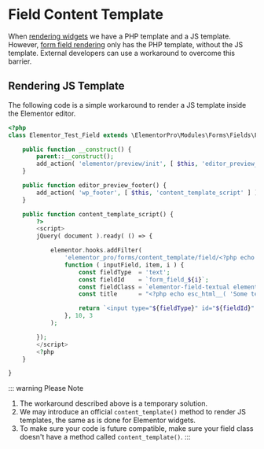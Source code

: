 # Field Content Template

<Badge type="tip" vertical="top" text="Elementor Pro" /> <Badge type="warning" vertical="top" text="Advanced" />

When [rendering widgets](./../widgets/widget-rendering/) we have a PHP template and a JS template. However, [form field rendering](./field-render/) only has the PHP template, without the JS template. External developers can use a workaround to overcome this barrier.

## Rendering JS Template

The following code is a simple workaround to render a JS template inside the Elementor editor.

```php
<?php
class Elementor_Test_Field extends \ElementorPro\Modules\Forms\Fields\Field_Base {

	public function __construct() {
		parent::__construct();
		add_action( 'elementor/preview/init', [ $this, 'editor_preview_footer' ] );
	}

	public function editor_preview_footer() {
		add_action( 'wp_footer', [ $this, 'content_template_script' ] );
	}

	public function content_template_script() {
		?>
		<script>
		jQuery( document ).ready( () => {

			elementor.hooks.addFilter(
				'elementor_pro/forms/content_template/field/<?php echo $this->get_type(); ?>',
				function ( inputField, item, i ) {
					const fieldType  = 'text';
					const fieldId    = `form_field_${i}`;
					const fieldClass = `elementor-field-textual elementor-field ${item.css_classes}`;
					const title      = "<?php echo esc_html__( 'Some text...', 'textdomain' ); ?>";

					return `<input type="${fieldType}" id="${fieldId}" class="${fieldClass}" title="${title}">`;
				}, 10, 3
			);

		});
		</script>
		<?php
	}

}
```

::: warning Please Note
1. The workaround described above is a temporary solution.
2. We may introduce an official `content_template()` method to render JS templates, the same as is done for Elementor widgets.
3. To make sure your code is future compatible, make sure your field class doesn't have a method called `content_template()`.
:::
